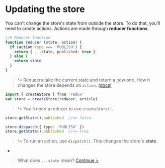 # Updating the store

You can't change the store's state from outside the store. To do that, you'll need to create actions. Actions are made through **reducer functions**.

```js
//# Reducer function
function reducer (state, action) {
  if (action.type === 'PUBLISH') {
    return { ...state, published: true }
  } else {
    return state
  }
}
```

> ↳ Reducers take the current state and return a new one. How it changes the store depends on `action`. [(docs)](http://redux.js.org/docs/basics/Reducers.html)

```js
import { createStore } from 'redux'
var store = createStore(reducer, article)
```

> ↳ You'll need a reducer to use `createStore()`.

```js
store.getState().published  //=> false

store.dispatch({ type: 'PUBLISH' })
store.getState().published  //=> true
```

> ↳ To run an action, use `dispatch()`. This changes the store's **state**.

-

> What does `...state` mean? [Continue >](spread-operator.md)

